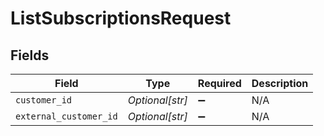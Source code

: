 # ListSubscriptionsRequest


## Fields

| Field                  | Type                   | Required               | Description            |
| ---------------------- | ---------------------- | ---------------------- | ---------------------- |
| `customer_id`          | *Optional[str]*        | :heavy_minus_sign:     | N/A                    |
| `external_customer_id` | *Optional[str]*        | :heavy_minus_sign:     | N/A                    |